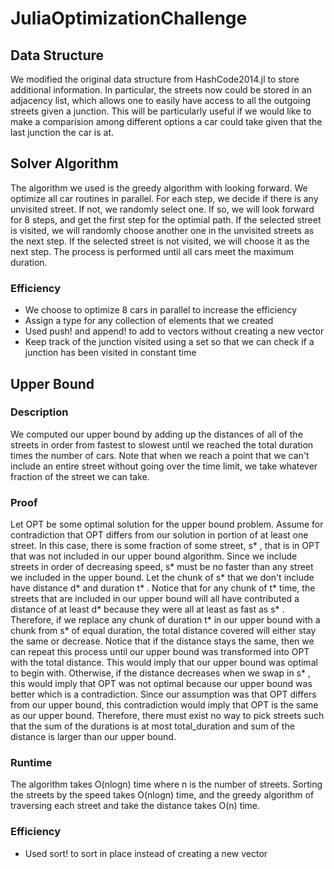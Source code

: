 # JuliaOptimizationChallenge

## Data Structure
We modified the original data structure from HashCode2014.jl to store additional information.
In particular, the streets now could be stored in an adjacency list, which allows one to easily have access to all the outgoing streets
given a junction. This will be particularly useful if we would like to make a comparision among different options a car could take given
that the last junction the car is at.

## Solver Algorithm

The algorithm we used is the greedy algorithm with looking forward. We optimize all car routines in parallel.
For each step, we decide if there is any unvisited street. If not, we randomly select one. If so, we will look forward for 8 steps, and get the first step for the optimial path. 
If the selected street is visited, we will randomly choose another one in the unvisited streets as the next step. If the selected street is not visited, we will choose it as the next step.
The process is performed until all cars meet the maximum duration.

### Efficiency

- We choose to optimize 8 cars in parallel to increase the efficiency
- Assign a type for any collection of elements that we created
- Used push! and append! to add to vectors without creating a new vector
- Keep track of the junction visited using a set so that we can check if a junction has been visited in constant time

## Upper Bound

### Description

We computed our upper bound by adding up the distances of all of the streets in order from fastest to slowest until we reached the total duration times the number of cars. Note that when we reach a point that we can't include an entire street without going over the time limit, we take whatever fraction of the street we can take.

### Proof
Let OPT be some optimal solution for the upper bound problem. Assume for contradiction that OPT differs from our solution in portion of at least one street. In this case, there is some fraction of some street, s* , that is in OPT that was not included in our upper bound algorithm. Since we include streets in order of decreasing speed, s* must be no faster than any street we included in the upper bound. Let the chunk of s* that we don't include have distance d* and duration t* . Notice that for any chunk of t* time, the streets that are included in our upper bound will all have contributed a distance of at least d* because they were all at least as fast as s* . Therefore, if we replace any chunk of duration t* in our upper bound with a chunk from s* of equal duration, the total distance covered will either stay the same or decrease. Notice that if the distance stays the same, then we can repeat this process until our upper bound was transformed into OPT with the total distance. This would imply that our upper bound was optimal to begin with. Otherwise, if the distance decreases when we swap in s* , this would imply that OPT was not optimal because our upper bound was better which is a contradiction. Since our assumption was that OPT differs from our upper bound, this contradiction would imply that OPT is the same as our upper bound. Therefore, there must exist no way to pick streets such that the sum of the durations is at most total_duration and sum of the distance is larger than our upper bound.

### Runtime
The algorithm takes O(nlogn) time where n is the number of streets. Sorting the streets by the speed takes O(nlogn) time, and the greedy algorithm of traversing each street and take the distance takes O(n) time. 

### Efficiency

- Used sort! to sort in place instead of creating a new vector

